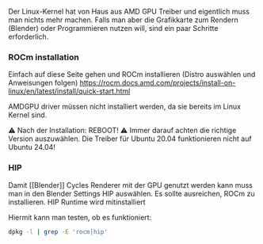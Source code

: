 Der Linux-Kernel hat von Haus aus AMD GPU Treiber und eigentlich muss man nichts mehr machen. Falls man aber die Grafikkarte zum Rendern (Blender) oder Programmieren nutzen will, sind ein paar Schritte erforderlich.


### ROCm installation

Einfach auf diese Seite gehen und ROCm installieren (Distro auswählen und Anweisungen folgen)
https://rocm.docs.amd.com/projects/install-on-linux/en/latest/install/quick-start.html

AMDGPU driver müssen nicht installiert werden, da sie bereits im Linux Kernel sind.

⚠️ Nach der Installation: REBOOT!
⚠️ Immer darauf achten die richtige Version auszuwählen. Die Treiber für Ubuntu 20.04 funktionieren nicht auf Ubuntu 24.04!

### HIP
Damit [[Blender]] Cycles Renderer mit der GPU genutzt werden kann muss man in den Blender Settings HIP auswählen. Es sollte ausreichen, ROCm zu installieren. HIP Runtime wird mitinstalliert

Hiermit kann man testen, ob es funktioniert:
```bash
dpkg -l | grep -E 'rocm|hip'
```